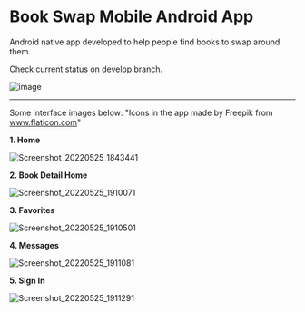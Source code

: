 # Book Swap Mobile Android App

Android native app developed to help people find books to swap around them. 

Check current status on develop branch.

![image](https://user-images.githubusercontent.com/83715511/161304552-88eac5c4-4b43-4662-a320-98d332308a75.png)
___________________________________________________________________________________________________________________________________________________

Some interface images below:
"Icons in the app made by Freepik from www.flaticon.com"

**1. Home**

![Screenshot_20220525_1843441](https://user-images.githubusercontent.com/83715511/170389064-537d5454-6cd6-41df-99a0-ee412837b580.png)

**2. Book Detail Home**

![Screenshot_20220525_1910071](https://user-images.githubusercontent.com/83715511/170389134-b8cf9a2d-1e3d-42d2-9f8e-471b9d3aa320.png)


**3. Favorites**

![Screenshot_20220525_1910501](https://user-images.githubusercontent.com/83715511/170389297-3088e50b-f05a-41e8-9d53-5627de0a4eff.png)


**4. Messages**

![Screenshot_20220525_1911081](https://user-images.githubusercontent.com/83715511/170389338-f7cbff3c-3158-4f21-af3b-f9cc176a27fb.png)


**5. Sign In**

![Screenshot_20220525_1911291](https://user-images.githubusercontent.com/83715511/170389364-91198b4b-a15c-4418-b690-a07198a8b3d0.png)



